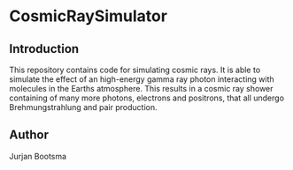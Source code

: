 # CosmicRaySimulator

## Introduction
This repository contains code for simulating cosmic rays. It is able to simulate the effect of an high-energy gamma ray photon interacting with molecules in the Earths atmosphere. This results in a cosmic ray shower containing of many more photons, electrons and positrons, that all undergo Brehmungstrahlung and pair production.

## Author
Jurjan Bootsma
